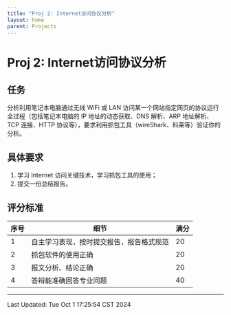 ```yaml
---
title: "Proj 2: Internet访问协议分析"
layout: home
parent: Projects
---
```

# Proj 2: Internet访问协议分析

## 任务

分析利用笔记本电脑通过无线 WiFi 或 LAN 访问某一个网站指定网页的协议运行全过程（包括笔记本电脑的 IP 地址的动态获取、DNS 解析、ARP 地址解析、TCP 连接、HTTP 协议等），要求利用抓包工具（wireShark、科莱等）验证你的分析。

## 具体要求

1. 学习 Internet 访问关键技术，学习抓包工具的使用；
2. 提交一份总结报告。

## 评分标准

| 序号  | 细节                   | 满分  |
| --- | -------------------- | --- |
| 1   | 自主学习表现，按时提交报告，报告格式规范 | 20  |
| 2   | 抓包软件的使用正确            | 20  |
| 3   | 报文分析、结论正确            | 20  |
| 4   | 答辩能准确回答专业问题          | 40  |

---

Last Updated: Tue Oct  1 17:25:54 CST 2024